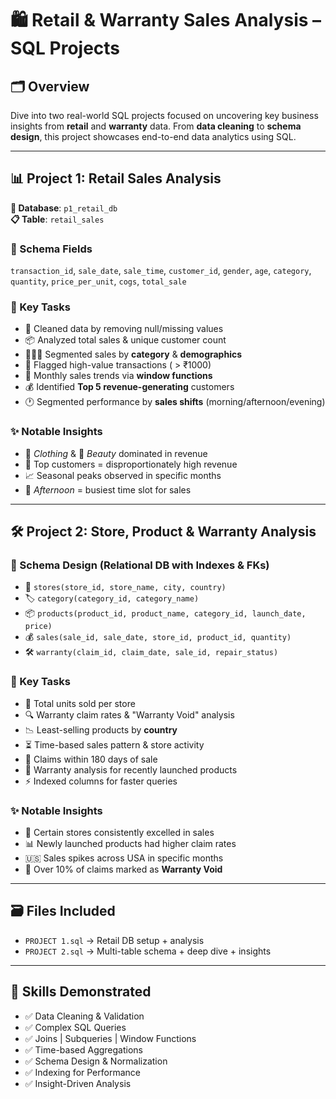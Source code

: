 # 🛍️ Retail & Warranty Sales Analysis – SQL Projects

## 🗂️ Overview  
Dive into two real-world SQL projects focused on uncovering key business insights from **retail** and **warranty** data. From **data cleaning** to **schema design**, this project showcases end-to-end data analytics using SQL.

---

## 📊 Project 1: Retail Sales Analysis  
**📁 Database**: `p1_retail_db`  
**📋 Table**: `retail_sales`

### 🧱 Schema Fields  
`transaction_id`, `sale_date`, `sale_time`, `customer_id`, `gender`, `age`, `category`, `quantity`, `price_per_unit`, `cogs`, `total_sale`

### 🔧 Key Tasks
- 🧹 Cleaned data by removing null/missing values  
- 📦 Analyzed total sales & unique customer count  
- 🧑‍🤝‍🧑 Segmented sales by **category** & **demographics**  
- 💸 Flagged high-value transactions ( > ₹1000)  
- 📅 Monthly sales trends via **window functions**  
- 💰 Identified **Top 5 revenue-generating** customers  
- 🕐 Segmented performance by **sales shifts** (morning/afternoon/evening)

### ✨ Notable Insights
- 👗 *Clothing* & 💄 *Beauty* dominated in revenue  
- 🥇 Top customers = disproportionately high revenue  
- 📈 Seasonal peaks observed in specific months  
- 🌇 *Afternoon* = busiest time slot for sales
---

## 🛠️ Project 2: Store, Product & Warranty Analysis

### 🧱 Schema Design (Relational DB with Indexes & FKs)  
- 🏬 `stores(store_id, store_name, city, country)`  
- 🏷️ `category(category_id, category_name)`  
- 📦 `products(product_id, product_name, category_id, launch_date, price)`  
- 💰 `sales(sale_id, sale_date, store_id, product_id, quantity)`  
- 🛠️ `warranty(claim_id, claim_date, sale_id, repair_status)`

### 🔧 Key Tasks
- 🏪 Total units sold per store  
- 🔍 Warranty claim rates & "Warranty Void" analysis  
- 📉 Least-selling products by **country**  
- ⏳ Time-based sales pattern & store activity  
- 📆 Claims within 180 days of sale  
- 🚀 Warranty analysis for recently launched products  
- ⚡ Indexed columns for faster queries

### ✨ Notable Insights
- 🏅 Certain stores consistently excelled in sales  
- 📊 Newly launched products had higher claim rates  
- 🇺🇸 Sales spikes across USA in specific months  
- 🚫 Over 10% of claims marked as **Warranty Void**

---

## 🗃️ Files Included
- `PROJECT 1.sql` → Retail DB setup + analysis  
- `PROJECT 2.sql` → Multi-table schema + deep dive + insights

---

## 💼 Skills Demonstrated
- ✅ Data Cleaning & Validation  
- ✅ Complex SQL Queries  
- ✅ Joins | Subqueries | Window Functions  
- ✅ Time-based Aggregations  
- ✅ Schema Design & Normalization  
- ✅ Indexing for Performance  
- ✅ Insight-Driven Analysis

